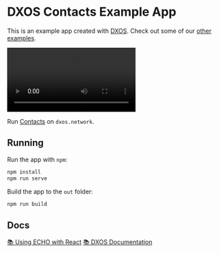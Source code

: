 # DXOS Contacts Example App

This is an example app created with [DXOS](https://dxos.org). Check out some of our [other examples](https://docs.dxos.org/guide/samples.html).

<video src="assets/contacts-sync-with-mobile.mp4" controls>
  Your browser does not support the video tag.
</video>

Run [Contacts](https://contacts.dxos.network) on `dxos.network`.

## Running

Run the app with `npm`:

```bash
npm install
npm run serve
```

Build the app to the `out` folder:

```bash
npm run build
```

## Docs

[📚 Using ECHO with React](https://docs.dxos.org/guide/echo/)
[📚 DXOS Documentation](https://docs.dxos.org)
